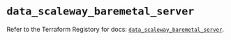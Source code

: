 # `data_scaleway_baremetal_server`

Refer to the Terraform Registory for docs: [`data_scaleway_baremetal_server`](https://www.terraform.io/docs/providers/scaleway/d/baremetal_server).
